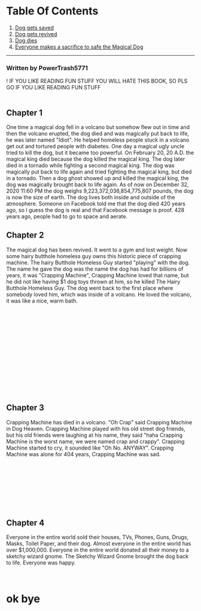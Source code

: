 # Table Of Contents
1. [Dog gets saved](#chapter1)
2. [Dog gets revived](#chapter2)
3. [Dog dies](#chapter3)
4. [Everyone makes a sacrifice to safe the Magical Dog](#chapter4)
---
### Written by PowerTrash5771
! IF YOU LIKE READING FUN STUFF YOU WILL HATE THIS BOOK, SO PLS GO IF YOU LIKE READING FUN STUFF
<br />
<br />

## Chapter 1 <a name="chapter1"></a>
One time a magical dog fell in a volcano but somehow flew out in time and then the volcano erupted, the dog died and was magically put back to life, he was later named "Idiot". He helped homeless people stuck in a volcano get out and tortured people with diabetes. One day a magical ugly uncle tried to kill the dog, but it became too powerful. On February 20, 20 A.D. the magical king died because the dog killed the magical king. The dog later died in a tornado while fighting a second magical king. The dog was magically put back to life again and tried fighting the magical king, but died in a tornado. Then a dog ghost showed up and killed the magical king, the dog was magically brought back to life again. As of now on December 32, 2020 11:60 PM the dog weighs 9,223,372,036,854,775,807 pounds, the dog is now the size of earth. The dog lives both inside and outside of the atmosphere. Someone on Facebook told me that the dog died 420 years ago, so I guess the dog is real and that Facebook message is proof. 428 years ago, people had to go to space and aerate.

## Chapter 2 <a name="chapter2"></a>
The magical dog has been revived. It went to a gym and lost weight. Now some hairy butthole homeless guy owns this historic piece of crapping machine. The hairy Butthole Homeless Guy started "playing" with the dog. The name he gave the dog was the name the dog has had for billions of years, it was "Crapping Machine", Crapping Machine loved that name, but he did not like having $1 dog toys thrown at him, so he killed The Hairy Butthole Homeless Guy. The dog went back to the first place where somebody loved him, which was inside of a volcano. He loved the volcano, it was like a nice, warm bath.

<br />
<br />
<br />
<br />
<br />
<br />
<br />
<br />
<br />
<br />
<br />
<br />
<br />

## Chapter 3 <a name="chapter3">
Crapping Machine has died in a volcano. "Oh Crap" said Crapping Machine in Dog Heaven. Crapping Machine played with his old street dog friends, but his old friends were laughing at his name, they said "haha Crapping Machine is the worst name, we were named crap and crappy". Crapping Machine started to cry, it sounded like "Oh No. ANYWAY". Crapping Machine was alone for 404 years, Crapping Machine was sad.

<br />
<br />
<br />
<br />
<br />
<br />
<br />

## Chapter 4 <a name="chapter4">
Everyone in the entire world sold their houses, TVs, Phones, Guns, Drugs, Masks, Toilet Paper, and their dog. Almost everyone in the entire world has over $1,000,000. Everyone in the entire world donated all their money to a sketchy wizard gnome. The Sketchy Wizard Gnome brought the dog back to life. Everyone was happy.

<br />

# ok bye
